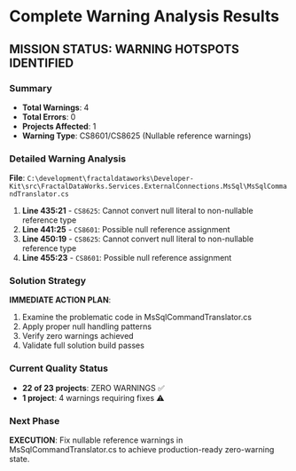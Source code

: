 # Complete Warning Analysis Results

## MISSION STATUS: WARNING HOTSPOTS IDENTIFIED

### Summary
- **Total Warnings**: 4
- **Total Errors**: 0  
- **Projects Affected**: 1
- **Warning Type**: CS8601/CS8625 (Nullable reference warnings)

### Detailed Warning Analysis
**File**: `C:\development\fractaldataworks\Developer-Kit\src\FractalDataWorks.Services.ExternalConnections.MsSql\MsSqlCommandTranslator.cs`

1. **Line 435:21** - `CS8625`: Cannot convert null literal to non-nullable reference type
2. **Line 441:25** - `CS8601`: Possible null reference assignment  
3. **Line 450:19** - `CS8625`: Cannot convert null literal to non-nullable reference type
4. **Line 455:23** - `CS8601`: Possible null reference assignment

### Solution Strategy
**IMMEDIATE ACTION PLAN**: 
1. Examine the problematic code in MsSqlCommandTranslator.cs
2. Apply proper null handling patterns
3. Verify zero warnings achieved
4. Validate full solution build passes

### Current Quality Status
- **22 of 23 projects**: ZERO WARNINGS ✅
- **1 project**: 4 warnings requiring fixes ⚠️ 

### Next Phase
**EXECUTION**: Fix nullable reference warnings in MsSqlCommandTranslator.cs to achieve production-ready zero-warning state.